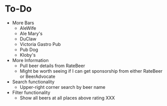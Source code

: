 # To-Do

- More Bars
    - AleWife
    - Ale Mary's
    - DuClaw
    - Victoria Gastro Pub
    - Pub Dog
    - Kloby's
- More Information
    - Pull beer details from RateBeer
    - Might be worth seeing if I can get sponsorship from either RateBeer or BeerAdvocate
- Search functionality
    - Upper-right corner search by beer name
- Filter functionality
   - Show all beers at all places above rating XXX
